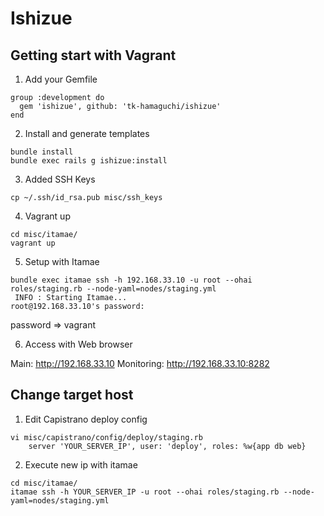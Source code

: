 Ishizue
========




Getting start with Vagrant
--------

1. Add your Gemfile

```
group :development do
  gem 'ishizue', github: 'tk-hamaguchi/ishizue'
end
```

2. Install and generate templates

```
bundle install
bundle exec rails g ishizue:install
```

3. Added SSH Keys

```
cp ~/.ssh/id_rsa.pub misc/ssh_keys
```

4. Vagrant up

```
cd misc/itamae/
vagrant up
```

5. Setup with Itamae

```
bundle exec itamae ssh -h 192.168.33.10 -u root --ohai roles/staging.rb --node-yaml=nodes/staging.yml
 INFO : Starting Itamae...
root@192.168.33.10's password: 
```

password => vagrant

6. Access with Web browser

Main: http://192.168.33.10
Monitoring: http://192.168.33.10:8282


Change target host
--------

1. Edit Capistrano deploy config

```
vi misc/capistrano/config/deploy/staging.rb
	server 'YOUR_SERVER_IP', user: 'deploy', roles: %w{app db web}
```

2. Execute new ip with itamae

```
cd misc/itamae/
itamae ssh -h YOUR_SERVER_IP -u root --ohai roles/staging.rb --node-yaml=nodes/staging.yml
```


